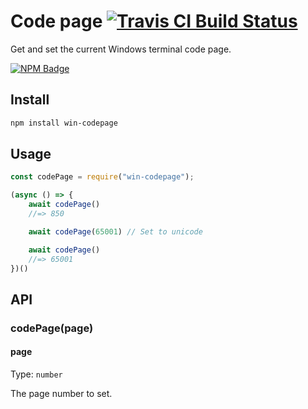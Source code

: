# Code page [![Travis CI Build Status](https://img.shields.io/travis/com/Richienb/win-codepage/master.svg?style=for-the-badge)](https://travis-ci.com/Richienb/win-codepage)

Get and set the current Windows terminal code page.

[![NPM Badge](https://nodei.co/npm/win-codepage.png)](https://npmjs.com/package/win-codepage)

## Install

```sh
npm install win-codepage
```

## Usage

```js
const codePage = require("win-codepage");

(async () => {
	await codePage()
	//=> 850

	await codePage(65001) // Set to unicode

	await codePage()
	//=> 65001
})()
```

## API

### codePage(page)

#### page

Type: `number`

The page number to set.
